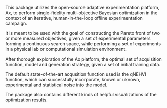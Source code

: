 This package utilizes the open-source adaptive experimentation platform, Ax, to perform single-fidelity multi-objective Bayesian optimization in the context of an iterative, human-in-the-loop offline experimentation campaign.

It is meant to be used with the goal of constructing the Pareto front of two or more measured objectives, given a set of experimental parameters forming a continuous search space, while performing a set of experiments in a physical lab or computational simulation environment.

After thorough exploration of the Ax platform, the optimal set of acquisition function, model and generation strategy, given a set of initial training data.

The default state-of-the-art acqusition function used is the qNEHVI function, which can successfully incorporate, known or uknown, experimental and statistical noise into the model.

The package also contains different kinds of helpful visualizations of the optimization results.
